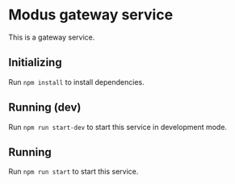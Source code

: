 # Modus gateway service

This is a gateway service.

## Initializing

Run `npm install` to install dependencies.

## Running (dev)

Run `npm run start-dev` to start this service in development mode.

## Running

Run `npm run start` to start this service.